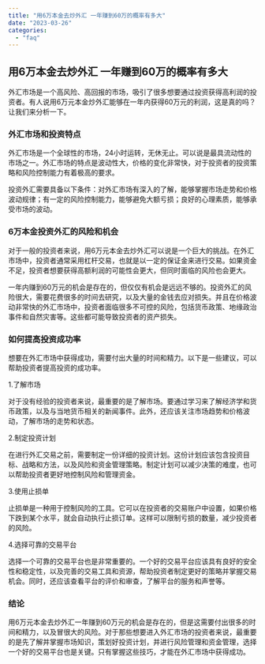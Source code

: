 ```yaml
---
title: "用6万本金去炒外汇 一年赚到60万的概率有多大"
date: "2023-03-26"
categories: 
  - "faq"
---
```


## 用6万本金去炒外汇 一年赚到60万的概率有多大

外汇市场是一个高风险、高回报的市场，吸引了很多想要通过投资获得高利润的投资者。有人说用6万元本金炒外汇能够在一年内获得60万元的利润，这是真的吗？让我们来分析一下。

### 外汇市场和投资特点

外汇市场是一个全球性的市场，24小时运转，无休无止。可以说是最具流动性的市场之一。外汇市场的特点是波动性大，价格的变化非常快，对于投资者的投资策略和风险控制能力有着极高的要求。

投资外汇需要具备以下条件：对外汇市场有深入的了解，能够掌握市场走势和价格波动规律；有一定的风险控制能力，能够避免大额亏损；良好的心理素质，能够承受市场的波动。

### 6万本金投资外汇的风险和机会

对于一般的投资者来说，用6万元本金去炒外汇可以说是一个巨大的挑战。在外汇市场中，投资者通常采用杠杆交易，也就是以一定的保证金来进行交易。如果资金不足，投资者想要获得高额利润的可能性会更大，但同时面临的风险也会更大。

一年内赚到60万元的机会是存在的，但仅仅有机会是远远不够的。投资外汇的风险很大，需要花费很多的时间去研究，以及大量的金钱去应对损失。并且在价格波动非常快的外汇市场中，投资者面临很多不可控的风险，包括货币政策、地缘政治事件和自然灾害等。这些都可能导致投资者的资产损失。

### 如何提高投资成功率

想要在外汇市场中获得成功，需要付出大量的时间和精力。以下是一些建议，可以帮助投资者提高投资的成功率。

1.了解市场

对于没有经验的投资者来说，最重要的是了解市场。要通过学习来了解经济学和货币政策，以及与当地货币相关的新闻事件。此外，还应该关注市场趋势和价格波动，了解市场的走势和状态。

2.制定投资计划

在进行外汇交易之前，需要制定一份详细的投资计划。这份计划应该包含投资目标、战略和方法，以及风险和资金管理策略。制定计划可以减少决策的难度，也可以帮助投资者更好地控制风险和管理资金。

3.使用止损单

止损单是一种用于控制风险的工具。它可以在投资者的交易账户中设置，如果价格下跌到某个水平，就会自动执行止损订单。这样可以限制亏损的数量，减少投资者的风险。

4.选择可靠的交易平台

选择一个可靠的交易平台也是非常重要的。一个好的交易平台应该具有良好的安全性和稳定性，以及完善的交易工具和资源，帮助投资者制定更好的策略并掌握交易机会。同时，还应该查看平台的评价和审查，了解平台的服务和声誉等。

### 结论

用6万元本金去炒外汇一年赚到60万元的机会是存在的，但是这需要付出很多的时间和精力，以及冒很大的风险。对于那些想要进入外汇市场的投资者来说，最重要的是先了解并掌握市场知识，策划好投资计划，并进行风险管理和资金管理，选择一个好的交易平台也是关键。只有掌握这些技巧，才能在外汇市场中获得成功。
